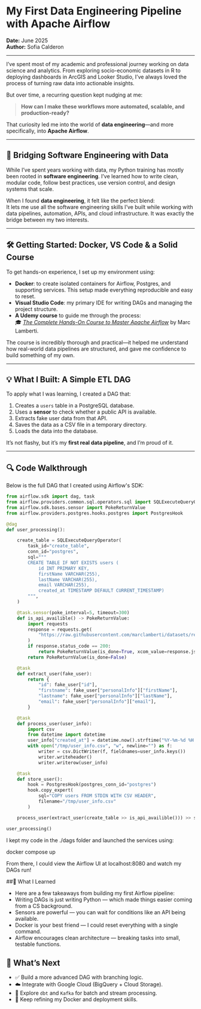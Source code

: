 # My First Data Engineering Pipeline with Apache Airflow

**Date:** June 2025  
**Author:** Sofia Calderon

---

I’ve spent most of my academic and professional journey working on data science and analytics. From exploring socio-economic datasets in R to deploying dashboards in ArcGIS and Looker Studio, I’ve always loved the process of turning raw data into actionable insights.

But over time, a recurring question kept nudging at me:

> **How can I make these workflows more automated, scalable, and production-ready?**

That curiosity led me into the world of **data engineering**—and more specifically, into **Apache Airflow**.

---

## 🧠 Bridging Software Engineering with Data

While I’ve spent years working with data, my Python training has mostly been rooted in **software engineering**. I’ve learned how to write clean, modular code, follow best practices, use version control, and design systems that scale.

When I found **data engineering**, it felt like the perfect blend:  
It lets me use all the software engineering skills I’ve built while working with data pipelines, automation, APIs, and cloud infrastructure. It was exactly the bridge between my two interests.

---

## 🛠️ Getting Started: Docker, VS Code & a Solid Course

To get hands-on experience, I set up my environment using:

- **Docker**: to create isolated containers for Airflow, Postgres, and supporting services. This setup made everything reproducible and easy to reset.
- **Visual Studio Code**: my primary IDE for writing DAGs and managing the project structure.
- **A Udemy course** to guide me through the process:  
  🎓 [*The Complete Hands-On Course to Master Apache Airflow*](https://www.udemy.com/course/the-complete-hands-on-course-to-master-apache-airflow/) by Marc Lamberti.

The course is incredibly thorough and practical—it helped me understand how real-world data pipelines are structured, and gave me confidence to build something of my own.

---

## 💡 What I Built: A Simple ETL DAG

To apply what I was learning, I created a DAG that:

1. Creates a `users` table in a PostgreSQL database.
2. Uses a **sensor** to check whether a public API is available.
3. Extracts fake user data from that API.
4. Saves the data as a CSV file in a temporary directory.
5. Loads the data into the database.

It’s not flashy, but it’s my **first real data pipeline**, and I’m proud of it.

---

## 🔍 Code Walkthrough

Below is the full DAG that I created using Airflow's SDK:

```python
from airflow.sdk import dag, task
from airflow.providers.common.sql.operators.sql import SQLExecuteQueryOperator
from airflow.sdk.bases.sensor import PokeReturnValue
from airflow.providers.postgres.hooks.postgres import PostgresHook

@dag
def user_processing():

    create_table = SQLExecuteQueryOperator(
        task_id="create_table",
        conn_id="postgres",
        sql=""" 
        CREATE TABLE IF NOT EXISTS users (
            id INT PRIMARY KEY, 
            firstName VARCHAR(255), 
            lastName VARCHAR(255), 
            email VARCHAR(255), 
            created_at TIMESTAMP DEFAULT CURRENT_TIMESTAMP)
        """,
    )

    @task.sensor(poke_interval=5, timeout=300)
    def is_api_availible() -> PokeReturnValue:
        import requests
        response = requests.get(
            "https://raw.githubusercontent.com/marclamberti/datasets/refs/heads/main/fakeuser.json"
        )
        if response.status_code == 200:
            return PokeReturnValue(is_done=True, xcom_value=response.json())
        return PokeReturnValue(is_done=False)

    @task
    def extract_user(fake_user):
        return {
            "id": fake_user["id"],
            "firstname": fake_user["personalInfo"]["firstName"],
            "lastname": fake_user["personalInfo"]["lastName"],
            "email": fake_user["personalInfo"]["email"],
        }

    @task
    def process_user(user_info):
        import csv
        from datetime import datetime
        user_info["created_at"] = datetime.now().strftime("%Y-%m-%d %H:%M:%S")
        with open("/tmp/user_info.csv", "w", newline="") as f:
            writer = csv.DictWriter(f, fieldnames=user_info.keys())
            writer.writeheader()
            writer.writerow(user_info)

    @task
    def store_user():
        hook = PostgresHook(postgres_conn_id="postgres")
        hook.copy_expert(
            sql="COPY users FROM STDIN WITH CSV HEADER",
            filename="/tmp/user_info.csv"
        )

    process_user(extract_user(create_table >> is_api_availible())) >> store_user()

user_processing()

```

I kept my code in the ./dags folder and launched the services using:

docker compose up

From there, I could view the Airflow UI at localhost:8080 and watch my DAGs run!

##🔄 What I Learned
- Here are a few takeaways from building my first Airflow pipeline:
- Writing DAGs is just writing Python — which made things easier coming from a CS background.
- Sensors are powerful — you can wait for conditions like an API being available.
- Docker is your best friend — I could reset everything with a single command.
- Airflow encourages clean architecture — breaking tasks into small, testable functions.

## 🚀 What’s Next

- ✅ Build a more advanced DAG with branching logic.  
- ☁️ Integrate with Google Cloud (BigQuery + Cloud Storage).  
- 🔁 Explore `dbt` and `Kafka` for batch and stream processing.  
- 🐳 Keep refining my Docker and deployment skills.

